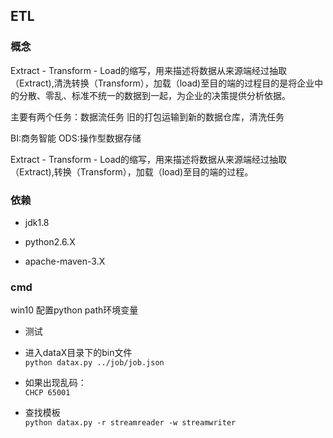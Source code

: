 ## ETL

### 概念

Extract - Transform - Load的缩写，用来描述将数据从来源端经过抽取（Extract),清洗转换（Transform），加载（load)至目的端的过程目的是将企业中的分散、零乱、标准不统一的数据到一起，为企业的决策提供分析依据。

主要有两个任务：数据流任务 旧的打包运输到新的数据仓库，清洗任务

BI:商务智能
ODS:操作型数据存储

Extract - Transform - Load的缩写，用来描述将数据从来源端经过抽取（Extract),转换（Transform），加载（load)至目的端的过程。


### 依赖
- jdk1.8

- python2.6.X

- apache-maven-3.X


### cmd
win10 配置python path环境变量  
- 测试  
 - 进入dataX目录下的bin文件  
  `python datax.py ../job/job.json`

 - 如果出现乱码：  
  `CHCP 65001`

 - 查找模板  
   `python datax.py -r streamreader -w streamwriter`
